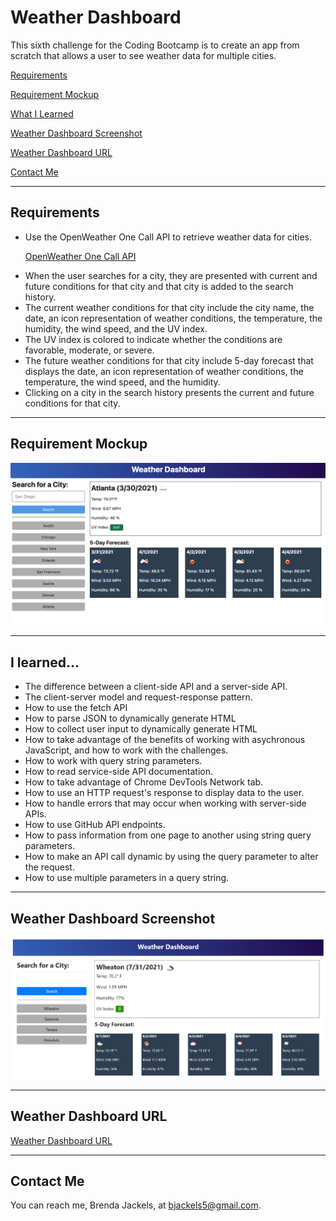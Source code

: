 # Weather Dashboard
This sixth challenge for the Coding Bootcamp is to create an app from scratch that allows a user to see weather data for multiple cities.

[Requirements](#requirements)

[Requirement Mockup](#requirementMockup)

[What I Learned](#whatILearned)

[Weather Dashboard Screenshot](#webImage)

[Weather Dashboard URL](#projectURL)

[Contact Me](#contactMe)

---
<a id="requirements"></a>
## Requirements
<ul>
<li> Use the OpenWeather One Call API to retrieve weather data for cities.

[OpenWeather One Call API](https://openweathermap.org/api/one-call-api)
</li>
<li>When the user searches for a city, they are presented with current and future conditions for that city and that city is added to the search history.</li>
<li>The current weather conditions for that city
include the city name, the date, an icon representation of weather conditions, the temperature, the humidity, the wind speed, and the UV index.</li>
<li>The UV index is colored to indicate whether the conditions are favorable, moderate, or severe.</li>
<li>The future weather conditions for that city include 5-day forecast that displays the date, an icon representation of weather conditions, the temperature, the wind speed, and the humidity.</li>
<li>Clicking on a city in the search history presents the current and future conditions for that city.</li>
</ul>

---
<a id="requirementMockup"></a>
## Requirement Mockup

![Requirement Mockup](./assets/images/weatherDashboardMockup.png)

---

<a id="whatILearned"></a>
## I learned...
* The difference between a client-side API and a server-side API.
* The client-server model and request-response pattern.
* How to use the fetch API
* How to parse JSON to dynamically generate HTML
* How to collect user input to dynamically generate HTML
* How to take advantage of the benefits of working with asychronous JavaScript, and how to work with the challenges.
* How to work with query string parameters.
* How to read service-side API documentation.
* How to take advantage of Chrome DevTools Network tab.
* How to use an HTTP request's response to display data to the user.
* How to handle errors that may occur when working with server-side APIs.
* How to use GitHub API endpoints.
* How to pass information from one page to another using string query parameters.
* How to make an API call dynamic by using the query
parameter to alter the request.
* How to use multiple parameters in a query string.

---


<a id="webImage"></a>
## Weather Dashboard Screenshot

![Weather Dashboard](./assets/images/weather-dashboard.png)

---

<a id="projectURL"></a>
## Weather Dashboard URL
[Weather Dashboard URL](https://bjackels5.github.io/weather-dashboard/)

---

<a id="contactMe"></a>
## Contact Me
You can reach me, Brenda Jackels, at bjackels5@gmail.com.
